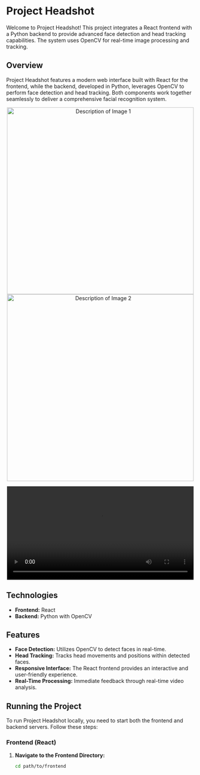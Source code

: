 # Project Headshot

Welcome to Project Headshot! This project integrates a React frontend with a Python backend to provide advanced face detection and head tracking capabilities. The system uses OpenCV for real-time image processing and tracking.

## Overview

Project Headshot features a modern web interface built with React for the frontend, while the backend, developed in Python, leverages OpenCV to perform face detection and head tracking. Both components work together seamlessly to deliver a comprehensive facial recognition system.

<p align="center">
  <img src="https://github.com/user-attachments/assets/023c6740-205a-4305-8b5f-25521925dba2" alt="Description of Image 1" width="500"/>
  <img src="https://github.com/user-attachments/assets/a2066e6c-9d5d-4565-b289-1ad048badacd" alt="Description of Image 2" width="500"/>
</p>

<p align="center">
  <video width="500" controls>
    <source src="https://github.com/user-attachments/assets/741a6cf7-1b6e-4452-b8f0-beadc3408af7">
    Your browser does not support the video tag.
  </video>
</p>





## Technologies
- **Frontend:** React
- **Backend:** Python with OpenCV

## Features

- **Face Detection:** Utilizes OpenCV to detect faces in real-time.
- **Head Tracking:** Tracks head movements and positions within detected faces.
- **Responsive Interface:** The React frontend provides an interactive and user-friendly experience.
- **Real-Time Processing:** Immediate feedback through real-time video analysis.

## Running the Project

To run Project Headshot locally, you need to start both the frontend and backend servers. Follow these steps:

### Frontend (React)

1. **Navigate to the Frontend Directory:**
   ```bash
   cd path/to/frontend
